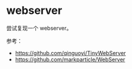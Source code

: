 # webserver

尝试复现一个 webserver。

参考：

- <https://github.com/qinguoyi/TinyWebServer>
- <https://github.com/markparticle/WebServer>
